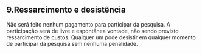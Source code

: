 ## 9.Ressarcimento e desistência

Não será feito nenhum pagamento para participar da pesquisa. A
participação será de livre e espontânea vontade, não sendo previsto
ressarcimento de custos. Qualquer um pode desistir em qualquer momento
de participar da pesquisa sem nenhuma penalidade.


